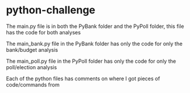 # python-challenge
The main.py file is in both the PyBank folder and the PyPoll folder, this file has the code for both analyses

The main_bank.py file in the PyBank folder has only the code for only the bank/budget analysis

The main_poll.py file in the PyPoll folder has only the code for only the poll/election analysis

Each of the python files has comments on where I got pieces of code/commands from

